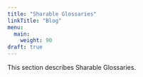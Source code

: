 ```yaml
---
title: "Sharable Glossaries"
linkTitle: "Blog"
menu:
  main:
    weight: 90
draft: true
---
```



This section describes Sharable Glossaries.

